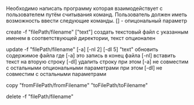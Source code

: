 Необходимо написать программу которая взаимодействует с пользователем путём считывания команд.
Пользователь должен иметь возможность ввести следующие команды. [] - опицональный параметр

create -f "filePath/filename" ["text"]
создать текстовый файл с указанным именем в соответствующей директории, текст опционален

update -f "filePath/filename" [-a] [-nl 2] [-dl 5] "text"
обновить содержимое файла где [-a] это запись в конец файла [-nl] вставить текст на вторую строку [-dl] удалить строку
при этом [-a] не совместим с остальными опциональными параметрами
при этом [-dl] не совместим с остальными параметрами

copy "fromFilePath/fromFilename" "toFilePath/toFilename" 

delete -f "filePath/filename"
